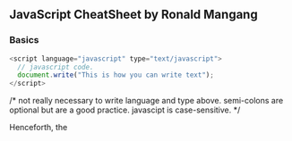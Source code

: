 ## JavaScript CheatSheet by Ronald Mangang

### Basics

```js
<script language="javascript" type="text/javascript">
  // javascript code.
  document.write("This is how you can write text");
</script>
  ```

/* not really necessary to write language and type above.
   semi-colons are optional but are a good practice.
   javascipt is case-sensitive.
*/

Henceforth, the <script> tags are omitted.

### Variables & data types

```js
  var num; // declaration
  num = 5; // assignment
  typeof(num) // returns its datatype
```

/* variables have to be declared before used, but can hold
   any data type, such as numbers, strings, booleans, etc.
*/
  
Variables can be local or global. Local variables override global variables with the same name.

### Operators

```js
  // arithmetic
  var a = 50, b = 100;
  a + b; // addition
  a - b; // subtraction
  a * b; // multiplication
  a / b; // division
  a % b; // modulus
  a++;  // increment
  b++;  // decrement
```

```js
  // comparison
  var a = 50, b = 100;
  a == b; // equal
  a != b; // not equal
  a > b; // greater than
  a < b; // less than
  a >= b; // greater than or equal to
  a <= b; // less than or equal to
```

```js
  // logical
  var a = 1, b = 0;
  a && b; // logical AND
  a || b; // logical OR
  !a; // logical NOT
  ```

```js
  bitwise
  var a = 5, b = 7;
  a & b; // bitwise AND
  a | b; // bitwise OR
  a ^ b; // bitwise XOR
  ~a; // bitwise NOT
  a << 1; // left shift
  a >> 1; // right shift
  a >>> 1; // right shift with zero
  ```

```js
  // assignment
  var a = 5;
  a += 5; // add and assign
  a -= 5; // subtract and assign
  a *= 5; // multiply and assign
  a /= 5; // divide and assign
  a %= 5; // modulus and assign
  // the same logic applies to bitwise operators as well.
  ```

```js
  // conditional
  var x = (condition) ? this_value_if_true : else_this_value ;

### Flow of control
  (almost copy-paste from C/C++ syntax)

  if, if else, if else if constructs
  
```js
  if (condition) {
    do_this;
  }

  if (condition) {
    do_this;
  } else {
    do_this;
  }

  if (condition) {
    do_this;
  } else if (condition) {
    do_this;
  } else {
    do_this;
  }
  ```

  switch statements
```js
  switch (expression) {
    case value_1:
      do_this;
      break;
    case value_2:
      do_this;
      break;
    default:
      do_this;
  }
  ```

  loops
```js
  while (condition) {
    do_this;
  }

  do {
    do_this;
  } while (condition);

  for (init, test, update) {
    do_this;
  }

  for (x in object) {
    do_this; // repeat for each element/property in the object
  }
  ```

  loop control
```js
  break;
  continue;
  ```
  
  
  
